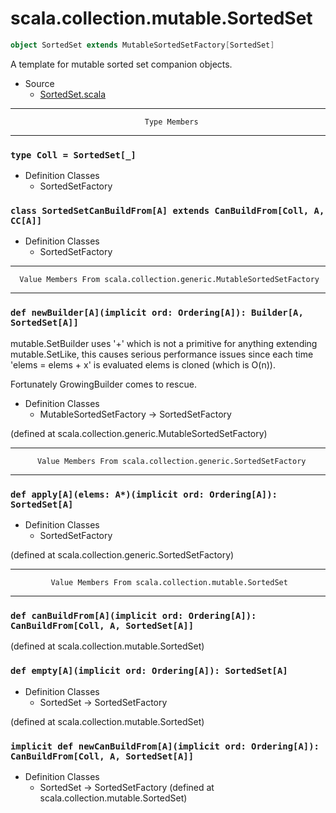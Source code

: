 
#                      scala.collection.mutable.SortedSet                      #

```scala
object SortedSet extends MutableSortedSetFactory[SortedSet]
```

A template for mutable sorted set companion objects.

* Source
  * [SortedSet.scala](https://github.com/scala/scala/tree/6d09a1ba5f/src/library/scala/collection/mutable/SortedSet.scala#L1)


--------------------------------------------------------------------------------
                                  Type Members
--------------------------------------------------------------------------------


### `type Coll = SortedSet[_]`                                               ###

* Definition Classes
  * SortedSetFactory


### `class SortedSetCanBuildFrom[A] extends CanBuildFrom[Coll, A, CC[A]]`    ###

* Definition Classes
  * SortedSetFactory


--------------------------------------------------------------------------------
      Value Members From scala.collection.generic.MutableSortedSetFactory
--------------------------------------------------------------------------------


### `def newBuilder[A](implicit ord: Ordering[A]): Builder[A, SortedSet[A]]` ###

mutable.SetBuilder uses '+' which is not a primitive for anything extending
mutable.SetLike, this causes serious performance issues since each time 'elems =
elems + x' is evaluated elems is cloned (which is O(n)).

Fortunately GrowingBuilder comes to rescue.

* Definition Classes
  * MutableSortedSetFactory → SortedSetFactory

(defined at scala.collection.generic.MutableSortedSetFactory)


--------------------------------------------------------------------------------
          Value Members From scala.collection.generic.SortedSetFactory
--------------------------------------------------------------------------------


### `def apply[A](elems: A*)(implicit ord: Ordering[A]): SortedSet[A]`       ###

* Definition Classes
  * SortedSetFactory

(defined at scala.collection.generic.SortedSetFactory)


--------------------------------------------------------------------------------
             Value Members From scala.collection.mutable.SortedSet
--------------------------------------------------------------------------------


### `def canBuildFrom[A](implicit ord: Ordering[A]): CanBuildFrom[Coll, A, SortedSet[A]]` ###

(defined at scala.collection.mutable.SortedSet)


### `def empty[A](implicit ord: Ordering[A]): SortedSet[A]`                  ###

* Definition Classes
  * SortedSet → SortedSetFactory

(defined at scala.collection.mutable.SortedSet)


### `implicit def newCanBuildFrom[A](implicit ord: Ordering[A]): CanBuildFrom[Coll, A, SortedSet[A]]` ###

* Definition Classes
  * SortedSet → SortedSetFactory
(defined at scala.collection.mutable.SortedSet)

